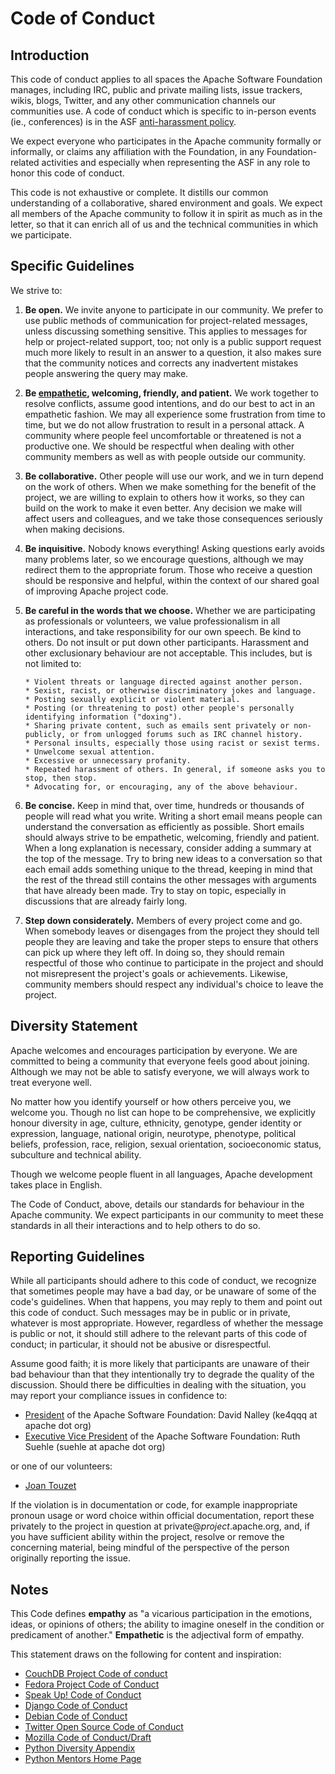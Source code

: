 # Code of Conduct

## Introduction

This code of conduct applies to all spaces the Apache Software Foundation manages, including IRC, public and private mailing lists, issue trackers, wikis, blogs, Twitter, and any other communication channels our communities use. A code of conduct which is specific to in-person events (ie., conferences) is in the ASF [anti-harassment policy](anti-harassment.html).

We expect everyone who participates in the Apache community formally or informally, or claims any affiliation with the Foundation, in any Foundation-related activities and especially when representing the ASF in any role to honor this code of conduct.

This code is not exhaustive or complete. It distills our common understanding of a collaborative, shared environment and goals. We expect all members of the Apache community to follow it in spirit as much as in the letter, so that it can enrich all of us and the technical communities in which we participate.

## Specific Guidelines

We strive to:

1.  **Be open.** We invite anyone to participate in our community. We prefer to use public methods of communication for project-related messages, unless discussing something sensitive. This applies to messages for help or project-related support, too; not only is a public support request much more likely to result in an answer to a question, it also makes sure that the community notices and corrects any inadvertent mistakes people answering the query may make.
2.  **Be [empathetic](#notes), welcoming, friendly, and patient.** We work together to resolve conflicts, assume good intentions, and do our best to act in an empathetic fashion. We may all experience some frustration from time to time, but we do not allow frustration to result in a personal attack. A community where people feel uncomfortable or threatened is not a productive one. We should be respectful when dealing with other community members as well as with people outside our community.
3.  **Be collaborative.** Other people will use our work, and we in turn depend on the work of others. When we make something for the benefit of the project, we are willing to explain to others how it works, so they can build on the work to make it even better. Any decision we make will affect users and colleagues, and we take those consequences seriously when making decisions.
4.  **Be inquisitive.** Nobody knows everything! Asking questions early avoids many problems later, so we encourage questions, although we may redirect them to the appropriate forum. Those who receive a question should be responsive and helpful, within the context of our shared goal of improving Apache project code.
5.  **Be careful in the words that we choose.** Whether we are participating as professionals or volunteers, we value professionalism in all interactions, and take responsibility for our own speech. Be kind to others. Do not insult or put down other participants. Harassment and other exclusionary behaviour are not acceptable. This includes, but is not limited to:

        * Violent threats or language directed against another person.
        * Sexist, racist, or otherwise discriminatory jokes and language.
        * Posting sexually explicit or violent material.
        * Posting (or threatening to post) other people's personally identifying information ("doxing").
        * Sharing private content, such as emails sent privately or non-publicly, or from unlogged forums such as IRC channel history.
        * Personal insults, especially those using racist or sexist terms.
        * Unwelcome sexual attention.
        * Excessive or unnecessary profanity.
        * Repeated harassment of others. In general, if someone asks you to stop, then stop.
        * Advocating for, or encouraging, any of the above behaviour.

6.  **Be concise.** Keep in mind that, over time, hundreds or thousands of people will read what you write. Writing a short email means people can understand the conversation as efficiently as possible. Short emails should always strive to be empathetic, welcoming, friendly and patient. When a long explanation is necessary, consider adding a summary at the top of the message.
    Try to bring new ideas to a conversation so that each email adds something unique to the thread, keeping in mind that the rest of the thread still contains the other messages with arguments that have already been made.
    Try to stay on topic, especially in discussions that are already fairly long.
7.  **Step down considerately.** Members of every project come and go. When somebody leaves or disengages from the project they should tell people they are leaving and take the proper steps to ensure that others can pick up where they left off. In doing so, they should remain respectful of those who continue to participate in the project and should not misrepresent the project's goals or achievements. Likewise, community members should respect any individual's choice to leave the project.

## Diversity Statement

Apache welcomes and encourages participation by everyone. We are committed to being a community that everyone feels good about joining. Although we may not be able to satisfy everyone, we will always work to treat everyone well.

No matter how you identify yourself or how others perceive you, we welcome you. Though no list can hope to be comprehensive, we explicitly honour diversity in age, culture, ethnicity, genotype, gender identity or expression, language, national origin, neurotype, phenotype, political beliefs, profession, race, religion, sexual orientation, socioeconomic status, subculture and technical ability.

Though we welcome people fluent in all languages, Apache development takes place in English.

The Code of Conduct, above, details our standards for behaviour in the Apache community. We expect participants in our community to meet these standards in all their interactions and to help others to do so.

## Reporting Guidelines

While all participants should adhere to this code of conduct, we recognize that sometimes people may have a bad day, or be unaware of some of the code's guidelines. When that happens, you may reply to them and point out this code of conduct. Such messages may be in public or in private, whatever is most appropriate. However, regardless of whether the message is public or not, it should still adhere to the relevant parts of this code of conduct; in particular, it should not be abusive or disrespectful.

Assume good faith; it is more likely that participants are unaware of their bad behaviour than that they intentionally try to degrade the quality of the discussion. Should there be difficulties in dealing with the situation, you may report your compliance issues in confidence to:

- [President](https://whimsy.apache.org/foundation/orgchart) of the Apache Software Foundation: David Nalley (ke4qqq at apache dot org)
- [Executive Vice President](https://whimsy.apache.org/foundation/orgchart) of the Apache Software Foundation: Ruth Suehle (suehle at apache dot org)

or one of our volunteers:

- [Joan Touzet](/foundation/conduct-team/wohali.html)

If the violation is in documentation or code, for example inappropriate pronoun usage or word choice within official documentation, report these privately to the project in question at private@_project_.apache.org, and, if you have sufficient ability within the project, resolve or remove the concerning material, being mindful of the perspective of the person originally reporting the issue.

## Notes

This Code defines **empathy** as "a vicarious participation in the emotions, ideas, or opinions of others; the ability to imagine oneself in the condition or predicament of another." **Empathetic** is the adjectival form of empathy.

This statement draws on the following for content and inspiration:

- [CouchDB Project Code of conduct](http://couchdb.apache.org/conduct.html)
- [Fedora Project Code of Conduct](http://fedoraproject.org/code-of-conduct)
- [Speak Up! Code of Conduct](http://speakup.io/coc.html)
- [Django Code of Conduct](https://www.djangoproject.com/conduct/)
- [Debian Code of Conduct](http://www.debian.org/vote/2014/vote_002)
- [Twitter Open Source Code of Conduct](https://github.com/twitter/code-of-conduct/blob/master/code-of-conduct.md)
- [Mozilla Code of Conduct/Draft](https://wiki.mozilla.org/Code_of_Conduct/Draft#Conflicts_of_Interest)
- [Python Diversity Appendix](https://www.python.org/community/diversity/)
- [Python Mentors Home Page](http://pythonmentors.com/)
